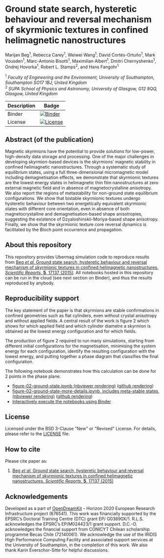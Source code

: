# Ground state search, hysteretic behaviour and reversal mechanism of skyrmionic textures in confined helimagnetic nanostructures

Marijan Beg<sup>1</sup>, Rebecca Carey<sup>1</sup>, Weiwei Wang<sup>1</sup>,
David Cortés-Ortuño<sup>1</sup>, Mark Vousden<sup>1</sup>, Marc-Antonio
Bisotti<sup>1</sup>, Maximilian Albert<sup>1</sup>, Dmitri
Chernyshenko<sup>1</sup>, Ondrej Hovorka<sup>1</sup>, Robert L.
Stamps<sup>2</sup>, and Hans Fangohr<sup>1</sup>

<sup>1</sup> *Faculty of Engineering and the Environment, University of Southampton, Southampton SO17 1BJ, United Kingdom*  
<sup>2</sup> *SUPA School of Physics and Astronomy, University of Glasgow, G12 8QQ, Glasgow, United Kingdom*  

| Description | Badge                                                                                                                                                                                  |
| ---         | ---                                                                                                                                                                                    |
| Binder      | [![Binder](https://mybinder.org/badge_logo.svg)](https://mybinder.org/v2/gh/reproducible-micromagnetics/2015-skyrmionic-states-in-confined-nanostructures/master?filepath=index.ipynb) |
| License     | [![License](https://img.shields.io/badge/License-BSD%203--Clause-blue.svg)](https://opensource.org/licenses/BSD-3-Clause)                                                              |

## Abstract (of the publication)

Magnetic skyrmions have the potential to provide solutions for low-power,
high-density data storage and processing. One of the major challenges in
developing skyrmion-based devices is the skyrmions’ magnetic stability in
confined helimagnetic nanostructures. Through a systematic study of equilibrium
states, using a full three-dimensional micromagnetic model including
demagnetisation effects, we demonstrate that skyrmionic textures are the lowest
energy states in helimagnetic thin film nanostructures at zero external magnetic
field and in absence of magnetocrystalline anisotropy. We also report the
regions of metastability for non-ground state equilibrium configurations. We
show that bistable skyrmionic textures undergo hysteretic behaviour between two
energetically equivalent skyrmionic states with different core orientation, even
in absence of both magnetocrystalline and demagnetisation-based shape
anisotropies, suggesting the existence of Dzyaloshinskii-Moriya-based shape
anisotropy. Finally, we show that the skyrmionic texture core reversal dynamics
is facilitated by the Bloch point occurrence and propagation.

## About this repository

This repository provides Ubermag simulation code to reproduce results from [Beg
*et al.* Ground state search, hysteretic behaviour and reversal mechanism of
skyrmionic textures in confined helimagnetic nanostructures. *Scientific
Reports*, **5**, 17137 (2015)](https://www.nature.com/articles/srep17137). All
notebooks hosted in this repository can be run in the cloud (see next section on
Binder), and thus the results reproduced by anybody.

## Reproducibility support

The key statement of the paper is that skyrmions are stable confirmations in confined geometries such as flat cylinders, even without crystal anisotropy and without applied fields. A central result of the work is figure 2 which shows for which applied field and which cylinder diametre a skyrmion is obtained as the lowest energy configuration and for which fields.

The production of figure 2 required to run many simulations, starting from different initial configurations for the magnetisation, minimising the system energy for each configuration, identify the resulting configuration with the lowest energy, and putting together a phase diagram that classifies the final configuration. 

The following notebook demonstrates how this calculation can be done for 2 points in the phase plane.

- [figure-02-ground-state.ipynb (nbviewer rendering)](https://nbviewer.jupyter.org/github/reproducible-micromagnetics/2015-skyrmionic-states-in-confined-nanostructures/blob/master/figure-02-ground-state.ipynb)
  ([github rendering](figure-02-ground-state.ipynb))
- [figure-02-ground-state-more-details.ipynb, includes meta-stable states,(nbviewer rendering)](https://nbviewer.jupyter.org/github/reproducible-micromagnetics/2015-skyrmionic-states-in-confined-nanostructures/blob/master/figure-02-ground-state-more-details.ipynb)
([github rendering](figure-02-ground-state-more-details.ipynb))
- [Interactively execute the notebooks using Binder](https://mybinder.org/v2/gh/reproducible-micromagnetics/2015-skyrmionic-states-in-confined-nanostructures/master?filepath=index.ipynb)

## License

Licensed under the BSD 3-Clause "New" or "Revised" License. For details, please
refer to the [LICENSE](LICENSE) file.

## How to cite

Please cite paper as:

1. [Beg *et al.* Ground state search, hysteretic behaviour and reversal
   mechanism of skyrmionic textures in confined helimagnetic nanostructures.
   *Scientific Reports*, **5**, 17137
   (2015)](https://www.nature.com/articles/srep17137)

## Acknowledgements

Developed as a part of [OpenDreamKit](http://opendreamkit.org/) – Horizon 2020
European Research Infrastructure project (676541). This work was financially
supported by the EPSRC’s Doctoral Training Centre (DTC) grant EP/ G03690X/1.
R.L.S. acknowledges the EPSRC’s EP/M024423/1 grant support. D.C.-O. acknowledges
the financial support from CONICYT Chilean scholarship programme Becas Chile
(72140061). We acknowledge the use of the IRIDIS High Performance Computing
Facility and associated support services at the University of Southampton, in
the completion of this work. We also thank Karin Everschor-Sitte for helpful
discussions.
